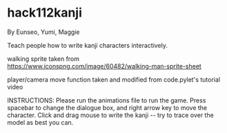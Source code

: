 # hack112kanji
By Eunseo, Yumi, Maggie

Teach people how to write kanji characters interactively.

walking sprite taken from https://www.iconspng.com/image/60482/walking-man-sprite-sheet

player/camera move function taken and modified from code.pylet's tutorial video

INSTRUCTIONS:
Please run the animations file to run the game.
Press spacebar to change the dialogue box, and right arrow key to move the character.
Click and drag mouse to write the kanji -- try to trace over the model as best you can.
